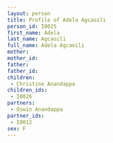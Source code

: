 ```yaml
---
layout: person
title: Profile of Adela Agcaoili
person_id: I0025
first_name: Adela
last_name: Agcaoili
full_name: Adela Agcaoili
mother: 
mother_id: 
father: 
father_id: 
children:
 - Christine Anandappa
children_ids:
 - I0026
partners:
 - Oswin Anandappa
partner_ids:
 - I0012
sex: F
---
```


